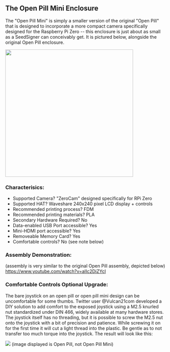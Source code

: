 ## The Open Pill Mini Enclosure

The "Open Pill Mini" is simply a smaller version of the original "Open Pill" that is designed to incorporate a more compact camera specifically designed for the Raspberry Pi Zero -- this enclosure is just about as small as a SeedSigner can conceivably get. It is pictured below, alongside the original Open Pill enclosure.

<img src="/docs/img/Open_Pill_Mini_Models.JPG" width="400" height="400">

### Characterisics:
- Supported Camera? "ZeroCam" designed specifically for RPi Zero
- Supported HAT? Waveshare 240x240 pixel LCD display + controls
- Recommended printing process? FDM
- Recommended printing materials? PLA
- Secondary Hardware Required? No
- Data-enabled USB Port accessible? Yes
- Mini-HDMI port accessible? Yes
- Removeable Memory Card? Yes
- Comfortable controls? No (see note below)

### Assembly Demonstration:
(assembly is very similar to the original Open Pill assembly, depicted below)
https://www.youtube.com/watch?v=aIIc2DiZYcI

### Comfortable Controls Optional Upgrade:
The bare joystick on an open pill or open pill mini design can be uncomfortable for some thumbs. Twitter user @Vulcan21com developed a DIY solution to add comfort to the exposed joystick using a M2.5 knurled nut standardized under DIN 466, widely available at many hardware stores. The joystick itself has no threading, but it is possible to screw the M2.5 nut onto the joystick with a bit of precision and patience. While screwing it on for the first time it will cut a light thread into the plastic. Be gentle as to not transfer too much torque into the joystick. The result will look like this:

<img src="/docs/img/Open_Pill_w_Comfort_Joystick.png">
(image displayed is Open Pill, not Open Pill Mini)
